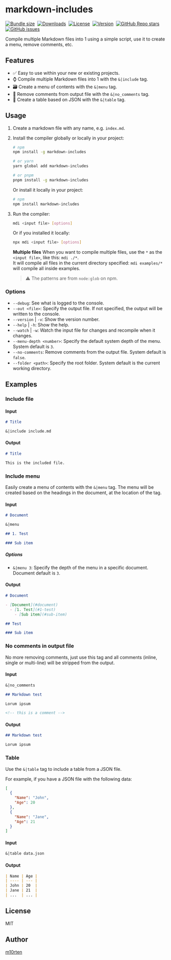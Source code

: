 # markdown-includes

[![Bundle size](https://img.shields.io/bundlephobia/min/markdown-includes/latest?style=for-the-badge&color=3178c6)](https://bundlephobia.com/package/markdown-includes@latest)&nbsp;
[![Downloads](https://img.shields.io/npm/dt/markdown-includes?style=for-the-badge)](https://www.npmjs.com/package/markdown-includes)&nbsp;
[![License](https://img.shields.io/npm/l/markdown-includes?style=for-the-badge&color=efb103)](https://github.com/m10rten/markdown-includes/blob/main/LICENSE)&nbsp;
[![Version](https://img.shields.io/npm/v/markdown-includes?style=for-the-badge&color=cb3837&logo=npm)](https://www.npmjs.com/package/markdown-includes)&nbsp;
[![GitHub Repo stars](https://img.shields.io/github/stars/m10rten/markdown-includes?color=E9E9E9&logo=Github&style=for-the-badge)](https://www.github.com/m10rten/markdown-includes)&nbsp;
[![GitHub issues](https://img.shields.io/github/issues-raw/m10rten/markdown-includes?label=issues&style=for-the-badge)](https://www.github.com/m10rten/markdown-includes/issues)

Compile multiple Markdown files into 1 using a simple script, use it to create a menu, remove comments, etc.

## Features

- ✅ Easy to use within your new or existing projects.
- ⌚ Compile multiple Markdown files into 1 with the `&|include` tag.
- 🗃️ Create a menu of contents with the `&|menu` tag.
- 🧹 Remove comments from output file with the `&|no_comments` tag.
- 📝 Create a table based on JSON with the `&|table` tag.

## Usage

1. Create a markdown file with any name, e.g. `index.md`.
2. Install the compiler globally or locally in your project:

   ```bash
   # npm
   npm install -g markdown-includes

   # or yarn
   yarn global add markdown-includes

   # or pnpm
   pnpm install -g markdown-includes
   ```

   Or install it locally in your project:

   ```bash
   # npm
   npm install markdown-includes
   ```

3. Run the compiler:

   ```bash
   mdi <input file> [options]
   ```

   Or if you installed it locally:

   ```bash
   npx mdi <input file> [options]
   ```

   **Multiple files**
   When you want to compile multiple files, use the `*` as the `<input file>`, like this: `mdi ./*`. <br>
   It will compile all files in the current directory specified: `mdi examples/*` will compile all inside examples.

   > ⚠️ The patterns are from `node:glob` on npm.

### Options

- `--debug`: See what is logged to the console.
- `--out <file>`: Specify the output file. If not specified, the output will be written to the console.
- `--version` | `-v`: Show the version number.
- `--help` | `-h`: Show the help.
- `--watch` | `-w`: Watch the input file for changes and recompile when it changes.
- `--menu-depth <number>`: Specify the default system depth of the menu. System default is `3`.
- `--no-comments`: Remove comments from the output file. System default is `false`.
- `--folder <path>`: Specify the root folder. System default is the current working directory.

## Examples

### Include file

#### Input

```markdown
# Title

&|include include.md
```

#### Output

```markdown
# Title

This is the included file.
```

### Include menu

Easily create a menu of contents with the `&|menu` tag. The menu will be created based on the headings in the document, at the location of the tag.

#### Input

```markdown
# Document

&|menu

## 1. Test

### Sub item
```

##### Options

- `&|menu 3`: Specify the depth of the menu in a specific document. Document default is `3`.

#### Output

```markdown
# Document

- [Document](#document)
  - [1. Test](#1-test)
    - [Sub item](#sub-item)

## Test

### Sub item
```

### No comments in output file

No more removing comments, just use this tag and all comments (inline, single or multi-line) will be stripped from the output.

#### Input

```markdown
&|no_comments

## Markdown test

Lorum ipsum

<!-- this is a comment -->
```

#### Output

```markdown
## Markdown test

Lorum ipsum
```

### Table

Use the `&|table` tag to include a table from a JSON file.

For example, if you have a JSON file with the following data:

```json
[
  {
    "Name": "John",
    "Age": 20
  },
  {
    "Name": "Jane",
    "Age": 21
  }
]
```

#### Input

```markdown
&|table data.json
```

#### Output

```markdown
| Name | Age |
| ---- | --- |
| John | 20  |
| Jane | 21  |
| ...  | ... |
```

## License

MIT

## Author

[m10rten](https://github.com/m10rten)
